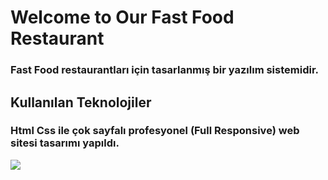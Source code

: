 # Welcome to Our Fast Food Restaurant

### Fast Food restaurantları için tasarlanmış bir yazılım sistemidir.

## Kullanılan Teknolojiler

### Html Css ile çok sayfalı profesyonel (Full Responsive) web sitesi tasarımı yapıldı.

![](screen.gif)
